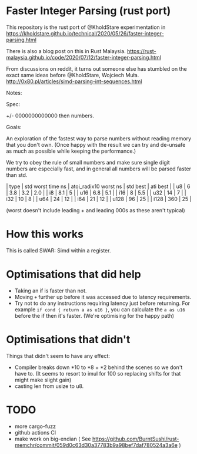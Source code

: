 Faster Integer Parsing (rust port)
==================================

This repository is the rust port of @KholdStare experimentation in
https://kholdstare.github.io/technical/2020/05/26/faster-integer-parsing.html

There is also a blog post on this in Rust Malaysia.
https://rust-malaysia.github.io/code/2020/07/12/faster-integer-parsing.html

From discussions on reddit, it turns out someone else has stumbled on the exact
same ideas before @KholdStare, Wojciech Muła.
http://0x80.pl/articles/simd-parsing-int-sequences.html

Notes:

Spec:

+/- 0000000000000 then numbers.

Goals:

An exploration of the fastest way to parse numbers without reading memory that you don't own. (Once happy with the result we can try and de-unsafe as much as possible
while keeping the performance.)

We try to obey the rule of small numbers and make sure single digit numbers are especially fast, and in general all numbers will be parsed faster than std.

| type | std worst time ns | atoi_radix10 worst ns | std best | ati best |
| u8   | 6                 | 3.8                   | 3.2      | 2.0      |
| i8   | 8.1               | 5                     |
| u16  | 6.8               | 5.1                   |
| i16  | 8                 | 5.5                   |
| u32  | 14                | 7                     |
| i32  | 10                | 8                     |
| u64  | 24                | 12                    |
| i64  | 21                | 12                    |
| u128 | 96                | 25                    |
| i128 | 360               | 25                    |

(worst doesn't include leading + and leading 000s as these aren't typical)

How this works
==============
This is called SWAR: Simd within a register.

Optimisations that did help
===========================

   * Taking an if is faster than not.
   * Moving `+` further up before it was accessed due to latency requirements.
   * Try not to do any instructions requiring latency just before returning. For example `if cond { return a as u16 }`, you can calculate the `a as u16` before the if then it's faster. (We're optimising for the happy path)

Optimisations that didn't
=========================
Things that didn't seem to have any effect:

   * Compiler breaks down *10 to *8 + *2 behind the scenes so we don't have to.
     (It seems to resort to imul for 100 so replacing shifts for that might make
     slight gain)
   * casting len from usize to u8.

TODO
====

   * more cargo-fuzz
   * github actions CI
   * make work on big-endian ( See https://github.com/BurntSushi/rust-memchr/commit/059d0c63d30a37783b9a98bef7daf780524a3a6e )